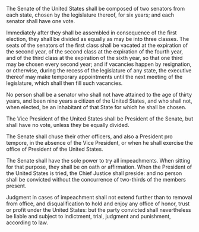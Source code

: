 The Senate of the United States shall be composed of two senators from each state, chosen by the legislature thereof, for six years; and each senator shall have one vote.

Immediately after they shall be assembled in consequence of the first election, they shall be divided as equally as may be into three classes. The seats of the senators of the first class shall be vacated at the expiration of the second year, of the second class at the expiration of the fourth year, and of the third class at the expiration of the sixth year, so that one third may be chosen every second year; and if vacancies happen by resignation, or otherwise, during the recess of the legislature of any state, the executive thereof may make temporary appointments until the next meeting of the legislature, which shall then fill such vacancies.

No person shall be a senator who shall not have attained to the age of thirty years, and been nine years a citizen of the United States, and who shall not, when elected, be an inhabitant of that State for which he shall be chosen.

The Vice President of the United States shall be President of the Senate, but shall have no vote, unless they be equally divided.

The Senate shall chuse their other officers, and also a President pro tempore, in the absence of the Vice President, or when he shall exercise the office of President of the United States.

The Senate shall have the sole power to try all impeachments. When sitting for that purpose, they shall be on oath or affirmation. When the President of the United States is tried, the Chief Justice shall preside: and no person shall be convicted without the concurrence of two-thirds of the members present.

Judgment in cases of impeachment shall not extend further than to removal from office, and disqualification to hold and enjoy any office of honor, trust or profit under the United States: but the party convicted shall nevertheless be liable and subject to indictment, trial, judgment and punishment, according to law.
